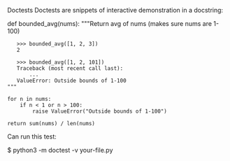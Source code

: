 Doctests
Doctests are snippets of interactive demonstration in a docstring:

def bounded_avg(nums):
    """Return avg of nums (makes sure nums are 1-100)

       >>> bounded_avg([1, 2, 3])
       2

       >>> bounded_avg([1, 2, 101])
       Traceback (most recent call last):
           ...
       ValueError: Outside bounds of 1-100
    """

    for n in nums:
        if n < 1 or n > 100:
            raise ValueError("Outside bounds of 1-100")

    return sum(nums) / len(nums)
Can run this test:

$ python3 -m doctest -v your-file.py